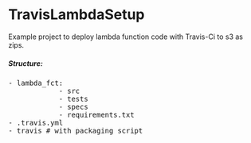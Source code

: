 # TravisLambdaSetup

Example project to deploy lambda function code with Travis-Ci to s3 as zips.

##### Structure:
<pre>
- lambda_fct:
            - src
            - tests
            - specs
            - requirements.txt
- .travis.yml
- travis # with packaging script
</pre>